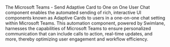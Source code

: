The Microsoft Teams - Send Adaptive Card to One on One User Chat component enables the automated sending of rich, interactive UI components known as Adaptive Cards to users in a one-on-one chat setting within Microsoft Teams. This automation component, powered by Swimlane, harnesses the capabilities of Microsoft Teams to ensure personalized communication that can include calls to action, real-time updates, and more, thereby optimizing user engagement and workflow efficiency.
